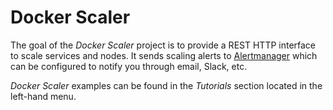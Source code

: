 # Docker Scaler

The goal of the *Docker Scaler* project is to provide a REST HTTP interface to scale services and nodes. It sends scaling alerts to [Alertmanager](https://prometheus.io/docs/alerting/alertmanager/) which can be configured to notify you through email, Slack, etc.

*Docker Scaler* examples can be found in the *Tutorials* section located in the left-hand menu.
